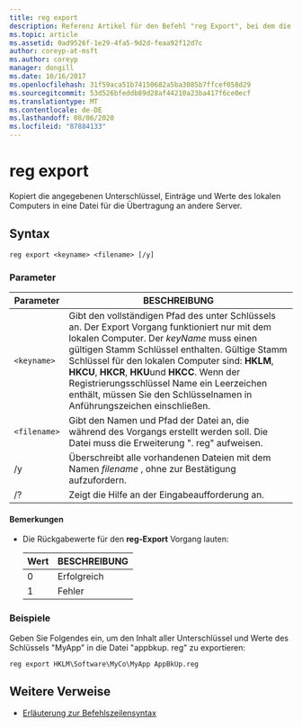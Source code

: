 ```yaml
---
title: reg export
description: Referenz Artikel für den Befehl "reg Export", bei dem die angegebenen Unterschlüssel, Einträge und Werte des lokalen Computers in eine Datei für die Übertragung an andere Server kopiert werden.
ms.topic: article
ms.assetid: 0ad9526f-1e29-4fa5-9d2d-feaa92f12d7c
author: coreyp-at-msft
ms.author: coreyp
manager: dongill
ms.date: 10/16/2017
ms.openlocfilehash: 31f59aca51b74150682a5ba3085b7ffcef058d29
ms.sourcegitcommit: 53d526bfeddb89d28af44210a23ba417f6ce0ecf
ms.translationtype: MT
ms.contentlocale: de-DE
ms.lasthandoff: 08/06/2020
ms.locfileid: "87884133"
---
```

# <a name="reg-export"></a>reg export

Kopiert die angegebenen Unterschlüssel, Einträge und Werte des lokalen Computers in eine Datei für die Übertragung an andere Server.

## <a name="syntax"></a>Syntax

```
reg export <keyname> <filename> [/y]
```

### <a name="parameters"></a>Parameter

| Parameter | BESCHREIBUNG |
|--|--|
| `<keyname>` | Gibt den vollständigen Pfad des unter Schlüssels an. Der Export Vorgang funktioniert nur mit dem lokalen Computer. Der *keyName* muss einen gültigen Stamm Schlüssel enthalten. Gültige Stamm Schlüssel für den lokalen Computer sind: **HKLM**, **HKCU**, **HKCR**, **HKU**und **HKCC**. Wenn der Registrierungsschlüssel Name ein Leerzeichen enthält, müssen Sie den Schlüsselnamen in Anführungszeichen einschließen. |
| `<filename>` | Gibt den Namen und Pfad der Datei an, die während des Vorgangs erstellt werden soll. Die Datei muss die Erweiterung ". reg" aufweisen. |
| /y | Überschreibt alle vorhandenen Dateien mit dem Namen *filename* , ohne zur Bestätigung aufzufordern. |
| /? | Zeigt die Hilfe an der Eingabeaufforderung an. |

#### <a name="remarks"></a>Bemerkungen

- Die Rückgabewerte für den **reg-Export** Vorgang lauten:

    | Wert | BESCHREIBUNG |
    |--|--|
    | 0 | Erfolgreich |
    | 1 | Fehler |

### <a name="examples"></a>Beispiele

Geben Sie Folgendes ein, um den Inhalt aller Unterschlüssel und Werte des Schlüssels "MyApp" in die Datei "appbkup. reg" zu exportieren:

```
reg export HKLM\Software\MyCo\MyApp AppBkUp.reg
```

## <a name="additional-references"></a>Weitere Verweise

- [Erläuterung zur Befehlszeilensyntax](command-line-syntax-key.md)
